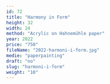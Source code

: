 ```yaml
---
id: 72
title: "Harmony in Form"
height: 32
width: 24
method: "Acrylic on Hahnemühle paper"
year: 2022
price: "750"
fileName: "2022-harmoni-i-form.jpg"
medie: "paperpainting"
draft: "no"
slug: "harmoni-i-form"
weight: "10"
---
```

